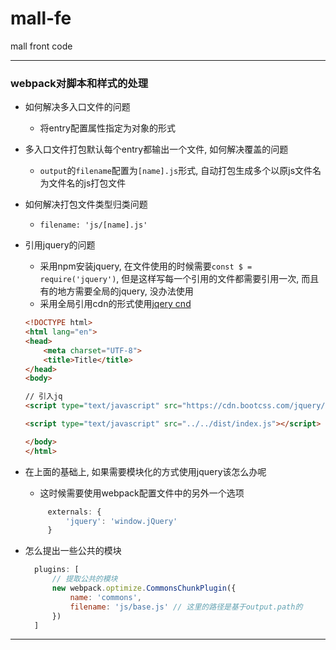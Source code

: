 # mall-fe
mall front code

---

### webpack对脚本和样式的处理

* 如何解决多入口文件的问题
  * 将entry配置属性指定为对象的形式
* 多入口文件打包默认每个entry都输出一个文件, 如何解决覆盖的问题
  * ```output```的```filename```配置为```[name].js```形式, 自动打包生成多个以原js文件名为文件名的js打包文件
* 如何解决打包文件类型归类问题
  * ```filename: 'js/[name].js'```
* 引用jquery的问题
  * 采用npm安装jquery, 在文件使用的时候需要```const $ = require('jquery')```, 但是这样写每一个引用的文件都需要引用一次, 而且有的地方需要全局的jquery, 没办法使用
  * 采用全局引用cdn的形式使用[jqery cnd](http://www.bootcdn.cn/jquery)

  ```html
  <!DOCTYPE html>
  <html lang="en">
  <head>
      <meta charset="UTF-8">
      <title>Title</title>
  </head>
  <body>

  // 引入jq
  <script type="text/javascript" src="https://cdn.bootcss.com/jquery/1.11.3/jquery.min.js"></script>

  <script type="text/javascript" src="../../dist/index.js"></script>

  </body>
  </html>
  ```

 * 在上面的基础上, 如果需要模块化的方式使用jquery该怎么办呢
   * 这时候需要使用webpack配置文件中的另外一个选项

   ```javascript
        externals: {
            'jquery': 'window.jQuery'
        }
   ```
 * 怎么提出一些公共的模块
   ```javascript
     plugins: [
         // 提取公共的模块
         new webpack.optimize.CommonsChunkPlugin({
             name: 'commons',
             filename: 'js/base.js' // 这里的路径是基于output.path的
         })
     ]
   ```

---